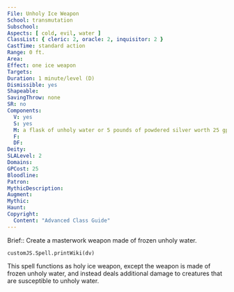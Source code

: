 ```yaml
---
File: Unholy Ice Weapon
School: transmutation
Subschool: 
Aspects: [ cold, evil, water ]
ClassList: { cleric: 2, oracle: 2, inquisitor: 2 }
CastTime: standard action
Range: 0 ft.
Area: 
Effect: one ice weapon
Targets: 
Duration: 1 minute/level (D)
Dismissible: yes
Shapeable: 
SavingThrow: none
SR: no
Components:
  V: yes
  S: yes
  M: a flask of unholy water or 5 pounds of powdered silver worth 25 gp
  F: 
  DF: 
Deity: 
SLALevel: 2
Domains: 
GPCost: 25
Bloodline: 
Patron: 
MythicDescription: 
Augment: 
Mythic: 
Haunt: 
Copyright:
  Content: "Advanced Class Guide"
---
```

Brief:: Create a masterwork weapon made of frozen unholy water.

```dataviewjs
customJS.Spell.printWiki(dv)
```

This spell functions as holy ice weapon, except the weapon is made of frozen unholy water, and instead deals additional damage to creatures that are susceptible to unholy water.
